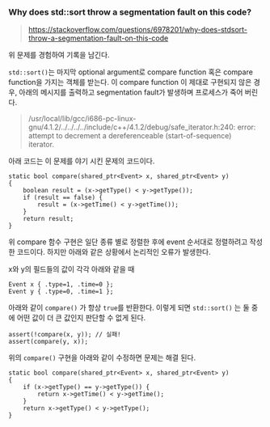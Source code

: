 ### Why does std::sort throw a segmentation fault on this code?
> https://stackoverflow.com/questions/6978201/why-does-stdsort-throw-a-segmentation-fault-on-this-code

위 문제를 경험하여 기록을 남긴다.

`std::sort()`는 마지막 optional argument로 compare function 혹은  compare function을 가지는 객체를 받는다.
이 compare function 이 제대로 구현되지 않은 경우, 아래의 메시지를 출력하고 segmentation fault가 발생하며 프로세스가 죽어 버린다.

>/usr/local/lib/gcc/i686-pc-linux-gnu/4.1.2/../../../../include/c++/4.1.2/debug/safe_iterator.h:240:
>    error: attempt to decrement a dereferenceable (start-of-sequence)     
>    iterator.

아래 코드는 이 문제를 야기 시킨 문제의 코드이다.

```
static bool compare(shared_ptr<Event> x, shared_ptr<Event> y)
{
    boolean result = (x->getType() < y->getType());
    if (result == false) {
        result = (x->getTime() < y->getTime());
    }
    return result;
}
```

위 compare 함수 구현은 일단 종류 별로 정렬한 후에 event 순서대로 정렬하려고 작성한 코드이다.
하지만 아래와 같은 상황에서 논리적인 오류가 발생한다.

x와 y의 필드들의 값이 각각 아래와 같을 때 
```
Event x { .type=1, .time=0 };
Event y { .type=0, .time=1 };
```

아래와 같이 `compare()` 가 항상 `true`를 반환한다.
이렇게 되면 `std::sort()` 는 둘 중에 어떤 값이 더 큰 값인지 판단할 수 없게 된다.

```
assert(!compare(x, y)); // 실패! 
assert(compare(y, x));
```

위의 `compare()` 구현을 아래와 같이 수정하면 문제는 해결 된다.

```
static bool compare(shared_ptr<Event> x, shared_ptr<Event> y)
{
    if (x->getType() == y->getType()) {
        return x->getTime() < y->getTime();
    }
    return x->getType() < y->getType();
}
```

